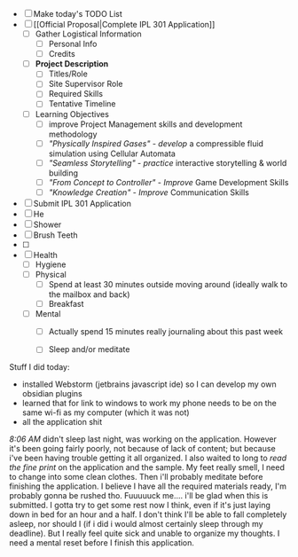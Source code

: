 - [ ] Make today's TODO List
- [ ] [[Official Proposal|Complete IPL 301 Application]]
	- [ ] Gather Logistical Information
		- [ ] Personal Info
		- [ ] Credits
	- [ ] **Project Description**
		- [ ] Titles/Role
		- [ ] Site Supervisor Role
		- [ ] Required Skills
		- [ ] Tentative Timeline
	- [ ] Learning Objectives
		- [ ] improve Project Management skills and development methodology 
		- [ ] *"Physically Inspired Gases"* - *develop* a compressible fluid simulation using Cellular Automata
		- [ ] *"Seamless Storytelling"* - _practice_ interactive storytelling & world building
		- [ ] *"From Concept to Controller"* - _Improve_ Game Development Skills 
		- [ ] *"Knowledge Creation"* - _Improve_ Communication Skills
- [ ] Submit IPL 301 Application
- [ ] He
- [ ] Shower
- [ ] Brush Teeth
- [ ]
- [ ] Health 
	- [ ] Hygiene
	- [ ] Physical
		- [ ] Spend at least 30 minutes outside moving around (ideally walk to the mailbox and back)
		- [ ] Breakfast
	- [ ] Mental
		- [ ] Actually spend 15 minutes really journaling about this past week
		- [ ]  Sleep and/or meditate





Stuff I did today:
- installed Webstorm (jetbrains javascript ide) so I can develop my own obsidian plugins
- learned that for link to windows to work my phone needs to be on the same wi-fi as my computer (which it was not) 
- all the application shit


*8:06 AM*
didn't sleep  last night, was working on the application.  However it's been going fairly poorly, not because of lack of content; but because i've been having trouble getting it all organized.  I also waited to long to *read the fine print* on the application and the sample.  My feet really smell, I need to change into some clean clothes.  Then i'll probably meditate before finishing the application.  I believe I have all the required materials ready, I'm probably gonna be rushed tho.  Fuuuuuck me.... i'll be glad when this is submitted.  I gotta try to get some rest now I think, even if it's just laying down in bed for an hour and a half.  I don't think I'll be able to fall completely asleep, nor should I (if i did i would almost certainly sleep through my deadline).  But I really feel quite sick and unable to organize my thoughts.  I need a mental reset before I finish this application.

